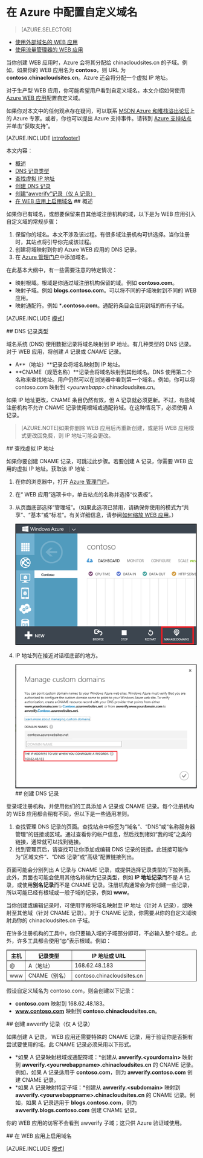 <properties
	pageTitle="在 Azure 中配置自定义域名"
	description="了解如何在 Azure 中结合使用自定义域名和 WEB 应用。"
	services="app-service"
	documentationCenter=""
	authors="cephalin"
	manager="wpickett"
	editor="jimbe"
	tags="top-support-issue"/>

<tags
	ms.service="web-sites"
	ms.date="10/23/2015"
	wacn.date="01/21/2016"/>

# 在 Azure 中配置自定义域名

> [AZURE.SELECTOR]
- [使用外部域名的 WEB 应用](/documentation/articles/web-sites-custom-domain-name)
- [使用流量管理器的 WEB 应用](/documentation/articles/web-sites-traffic-manager-custom-domain-name)

当你创建 WEB 应用时，Azure 会将其分配给 chinacloudsites.cn 的子域。例如，如果你的 WEB 应用名为 **contoso**，则 URL 为 **contoso.chinacloudsites.cn**。Azure 还会将分配一个虚拟 IP 地址。

对于生产型 WEB 应用，你可能希望用户看到自定义域名。本文介绍如何使用 [Azure WEB 应用](/documentation/services/web-sites/)配置自定义域。

如果你对本文中的任何观点存在疑问，可以联系 [MSDN Azure 和堆栈溢出论坛](/support/forums/)上的 Azure 专家。或者，你也可以提出 Azure 支持事件。请转到 [Azure 支持站点](/support/contact/)并单击“获取支持”。

[AZURE.INCLUDE [introfooter](../includes/custom-dns-web-site-intro-notes.md)]

本文内容：

-   [概述]
-   [DNS 记录类型]
-   [查找虚拟 IP 地址]
-   [创建 DNS 记录]
-   [创建“awverify”记录（仅 A 记录）](#awverify)
-   [在 WEB 应用上启用域名]
##<a name="overview"></a> 概述

如果你已有域名，或想要保留来自其他域注册机构的域，以下是为 WEB 应用引入自定义域的常规步骤：

1. 保留你的域名。本文不涉及该过程。有很多域注册机构可供选择。当你注册时，其站点将引导你完成该过程。
1. 创建将域映射到你的 Azure WEB 应用的 DNS 记录。
1. 在 [Azure 管理门户](https://manage.windowsazure.cn/)中添加域名。

在此基本大纲中，有一些需要注意的特定情况：

- 映射根域。根域是你通过域注册机构保留的域。例如 **contoso.com**。
- 映射子域。例如 **blogs.contoso.com**。可以将不同的子域映射到不同的 WEB 应用。
- 映射通配符。例如 ***.contoso.com**。通配符条目会应用到域的所有子域。

[AZURE.INCLUDE [模式](../includes/custom-dns-web-site-modes.md)]


##<a name="dns-record-types"></a> DNS 记录类型

域名系统 (DNS) 使用数据记录将域名映射到 IP 地址。有几种类型的 DNS 记录。对于 WEB 应用，将创建 *A* 记录或 *CNAME* 记录。

- A**（地址）**记录会将域名映射到 IP 地址。
- **CNAME（规范名称）**记录会将域名映射到其他域名。DNS 使用第二个名称来查找地址。用户仍然可以在浏览器中看到第一个域名。例如，你可以将 contoso.com 映射到 *&lt;yourwebapp&gt;*.chinacloudsites.cn。

如果 IP 地址更改，CNAME 条目仍然有效，但 A 记录就必须更新。不过，有些域注册机构不允许 CNAME 记录使用根域或通配符域。在这种情况下，必须使用 A 记录。

> [AZURE.NOTE]如果你删除 WEB 应用后再重新创建，或是将 WEB 应用模式更改回免费，则 IP 地址可能会更改。


##<a name="find-the-virtual-ip-address"></a> 查找虚拟 IP 地址

如果你要创建 CNAME 记录，可跳过此步骤。若要创建 A 记录，你需要 WEB 应用的虚拟 IP 地址。获取该 IP 地址：

1.	在你的浏览器中，打开 [Azure 管理门户](https://manage.windowsazure.cn)。
2.	在“ WEB 应用”选项卡中，单击站点的名称并选择“仪表板”。
3.	从页面底部选择“管理域”。（如果此选项已禁用，请确保你使用的模式为“共享”、“基本”或“标准”。有关详细信息，请参阅[如何缩放 WEB 应用](http://www.windowsazure.cn/documentation/articles/web-sites-scale/)。） 

	![](./media/web-sites-custom-domain-name/dncmntask-cname-6.png)

4.	IP 地址列在接近对话框底部的地方。

	![](./media/web-sites-custom-domain-name/ipaddress.png)
##<a name="create-the-dns-records"></a> 创建 DNS 记录

登录域注册机构，并使用他们的工具添加 A 记录或 CNAME 记录。每个注册机构的 WEB 应用都会稍有不同，但以下是一些通用准则。

1.	查找管理 DNS 记录的页面。查找站点中标签为“域名”、“DNS”或“名称服务器管理”的链接或区域。通过查看你的帐户信息，然后找到诸如“我的域”之类的链接，通常就可以找到链接。
2.	找到管理页后，请查找可让你添加或编辑 DNS 记录的链接。此链接可能作为“区域文件”、“DNS 记录”或“高级”配置链接列出。

页面可能会分别列出 A 记录与 CNAME 记录，或提供选择记录类型的下拉列表。此外，页面也可能会使用其他名称做为记录类型，例如 **IP 地址记录**而不是 A 记录，或使用**别名记录**而不是 CNAME 记录。注册机构通常会为你创建一些记录，所以可能已经有根域或一般子域的记录，例如 **www**。

当你创建或编辑记录时，可使用字段将域名映射至 IP 地址（针对 A 记录），或映射至其他域（针对 CNAME 记录）。对于 CNAME 记录，你需要*从*你的自定义域映射*到*你的 chinacloudsites.cn 子域。

在许多注册机构的工具中，你只要输入域的子域部分即可，不必输入整个域名。此外，许多工具都会使用“@”表示根域。例如：

<table cellspacing="0" border="1">
  <tr>
    <th>主机</th>
    <th>记录类型</th>
    <th>IP 地址或 URL</th>
  </tr>
  <tr>
    <td>@</td>
    <td>A（地址）</td>
    <td>168.62.48.183</td>
  </tr>
  <tr>
    <td>www</td>
    <td>CNAME（别名）</td>
    <td>contoso.chinacloudsites.cn</td>
  </tr>
</table>

假设自定义域名为 contoso.com，则会创建以下记录：

- **contoso.com** 映射到 168.62.48.183。
- **www.contoso.com** 映射到 **contoso.chinacloudsites.cn**。

##<a name="awverify"></a> 创建 awverify 记录（仅 A 记录）

如果创建 A 记录， WEB 应用还需要特殊的 CNAME 记录，用于验证你是否拥有尝试要使用的域。此 CNAME 记录必须采用以下形式。

- *如果 A 记录映射根域或通配符域：*创建从 **awverify.&lt;yourdomain&gt;** 映射到 **awverify.&lt;yourwebappname&gt;.chinacloudsites.cn** 的 CNAME 记录。例如，如果 A 记录适用于 **contoso.com**，则为 **awverify.contoso.com** 创建 CNAME 记录。
- *如果 A 记录映射特定子域：*创建从 **awverify.&lt;subdomain&gt;** 映射到 **awverify.&lt;yourwebappname&gt;.chinacloudsites.cn** 的 CNAME 记录。例如，如果 A 记录适用于 **blogs.contoso.com**，则为 **awverify.blogs.contoso.com** 创建 CNAME 记录。

你的 WEB 应用的访客不会看到 awverify 子域；这只供 Azure 验证域使用。

##<a name="enable-the-domain-name-on-your-web-app"></a> 在 WEB 应用上启用域名

[AZURE.INCLUDE [模式](../includes/custom-dns-web-site-enable-on-web-site.md)]


<!-- Anchors. -->
[概述]: #overview
[DNS 记录类型]: #dns-record-types
[查找虚拟 IP 地址]: #find-the-virtual-ip-address
[创建 DNS 记录]: #create-the-dns-records
[在 WEB 应用上启用域名]: #enable-the-domain-name-on-your-web-app

<!-- Images -->
[subdomain]: ./media/web-sites-custom-domain-name/azurewebsites-subdomain.png

<!---HONumber=Mooncake_1207_2015-->